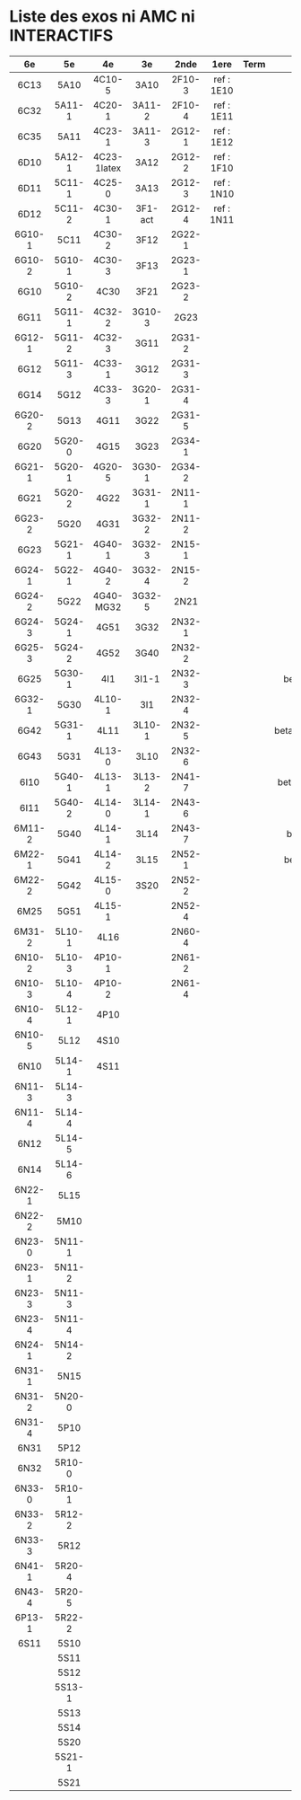 # Liste des exos ni AMC ni INTERACTIFS

|6e|5e|4e|3e|2nde|1ere|Term|Reste|
|:-:|:-:|:-:|:-:|:-:|:-:|:-:|:-:|
|6C13|5A10|4C10-5|3A10|2F10-3|ref : 1E10||beta2F31|
|6C32|5A11-1|4C20-1|3A11-2|2F10-4|ref : 1E11||beta2N60-X1|
|6C35|5A11|4C23-1|3A11-3|2G12-1|ref : 1E12||beta2N60-X2|
|6D10|5A12-1|4C23-1latex|3A12|2G12-2|ref : 1F10||beta3F23|
|6D11|5C11-1|4C25-0|3A13|2G12-3|ref : 1N10||beta3G15|
|6D12|5C11-2|4C30-1|3F1-act|2G12-4|ref : 1N11||beta3G41|
|6G10-1|5C11|4C30-2|3F12|2G22-1|||beta3s21|
|6G10-2|5G10-1|4C30-3|3F13|2G23-1|||beta4C31|
|6G10|5G10-2|4C30|3F21|2G23-2|||beta4G20-3|
|6G11|5G11-1|4C32-2|3G10-3|2G23|||beta4G20-4|
|6G12-1|5G11-2|4C32-3|3G11|2G31-2|||beta6C33-1|
|6G12|5G11-3|4C33-1|3G12|2G31-3|||beta6test2|
|6G14|5G12|4C33-3|3G20-1|2G31-4|||beta6test2021|
|6G20-2|5G13|4G11|3G22|2G31-5|||betaAsymptotesObliques|
|6G20|5G20-0|4G15|3G23|2G34-1|||betaComplexes|
|6G21-1|5G20-1|4G20-5|3G30-1|2G34-2|||betaDivisionsDePolynomes|
|6G21|5G20-2|4G22|3G31-1|2N11-1|||betaEq1erDegreDansC|
|6G23-2|5G20|4G31|3G32-2|2N11-2|||betaEq2eDegAvecParam|
|6G23|5G21-1|4G40-1|3G32-3|2N15-1|||betaEqCarreDansC|
|6G24-1|5G22-1|4G40-2|3G32-4|2N15-2|||betaEquationsLog|
|6G24-2|5G22|4G40-MG32|3G32-5|2N21|||betaEqValAbs|
|6G24-3|5G24-1|4G51|3G32|2N32-1|||betaExo3d|
|6G25-3|5G24-2|4G52|3G40|2N32-2|||betaExoSimpleMatthieu|
|6G25|5G30-1|4I1|3I1-1|2N32-3|||betaModele10_simple_question-reponse|
|6G32-1|5G30|4L10-1|3I1|2N32-4|||betaModele11_parametrable|
|6G42|5G31-1|4L11|3L10-1|2N32-5|||betaModele20_plusieurs_types_de_questions|
|6G43|5G31|4L13-0|3L10|2N32-6|||betaModele21_parametrables|
|6I10|5G40-1|4L13-1|3L13-2|2N41-7|||betaModele30_constructions_géométriques|
|6I11|5G40-2|4L14-0|3L14-1|2N43-6|||betaModele31_parametrables|
|6M11-2|5G40|4L14-1|3L14|2N43-7|||betaModele40_tableau_proportionnalite|
|6M22-1|5G41|4L14-2|3L15|2N52-1|||betaModele41_tableau_signes_variations|
|6M22-2|5G42|4L15-0|3S20|2N52-2|||betaProbaAouB|
|6M25|5G51|4L15-1||2N52-4|||betaProbabilites|
|6M31-2|5L10-1|4L16||2N60-4|||betaPuissances|
|6N10-2|5L10-3|4P10-1||2N61-2|||betarotation3d|
|6N10-3|5L10-4|4P10-2||2N61-4|||betaSpline|
|6N10-4|5L12-1|4P10|||||betaSys2x2CombLin|
|6N10-5|5L12|4S10|||||betaTracerParabole|
|6N10|5L14-1|4S11|||||betatrinome|
|6N11-3|5L14-3||||||moule_a_exo_mathalea|
|6N11-4|5L14-4||||||moule_a_exo_mathalea2d|
|6N12|5L14-5||||||c3C10-2|
|6N14|5L14-6||||||c3N10|
|6N22-1|5L15||||||c3N23|
|6N22-2|5M10||||||CM020|
|6N23-0|5N11-1||||||CM021|
|6N23-1|5N11-2||||||PEA11-1|
|6N23-3|5N11-3||||||PEA11|
|6N23-4|5N11-4||||||P003|
|6N24-1|5N14-2||||||P004|
|6N31-1|5N15||||||P005|
|6N31-2|5N20-0||||||P006|
|6N31-4|5P10||||||P007|
|6N31|5P12||||||P008|
|6N32|5R10-0||||||P009|
|6N33-0|5R10-1||||||P010|
|6N33-2|5R12-2||||||P011|
|6N33-3|5R12||||||P012|
|6N41-1|5R20-4|||||||
|6N43-4|5R20-5|||||||
|6P13-1|5R22-2|||||||
|6S11|5S10|||||||
||5S11|||||||
||5S12|||||||
||5S13-1|||||||
||5S13|||||||
||5S14|||||||
||5S20|||||||
||5S21-1|||||||
||5S21|||||||
